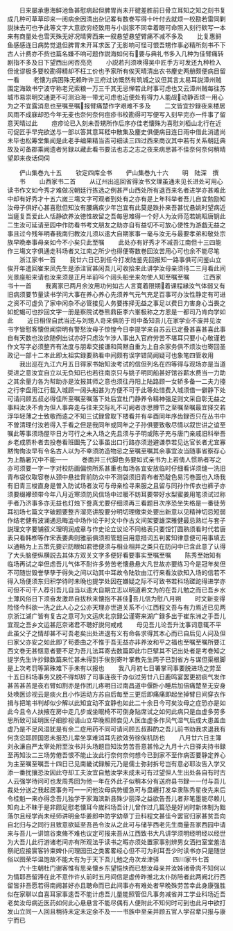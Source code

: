 <!-- { "loadSidebar": true } -->
　　日来屡承惠海鲜池鱼甚慰病起但脾胃尚未开徤差胜前日骨立耳知之知之刻书复成几种可草草印来一阅病余因清出杂记畧有数巻写得十叶付去就烦一校勘若雷同剿説抹去可也予此等文字大意欲穷经致用与小説家不同幸着眼可命照入刻行欵写一本来有商量处也雪天殊无好况晴霁西来一叙悬望悬望臂痛不减不多及
　　比复惠鲟鱼感感连日病势觉退但脾胃未开耳求医了无影响可怪可恨吾甥作事必精所刻书不下古人计费亦不赀也篇名嫌不响可题作説海如何有要与典礼书多入几种为佳臂痛转剧指不多及日下望西出闲否亮亮
　　小説若刋须唤得吴中匠手方可发还九种检入但讹谬极多要校勘得精却不枉工价也予家所有俟天晴清出农书麈史两册颇便病目留一看
　　老懐为病困殊无赖昨许三府过访慨然有筑城之议但其言太易耳説漳州贼围定海致书宁波守称老兄索粮一万三千其无忌惮若此时事可虑也又云漳州贼每往苏城市易崇明交通更不可测沿海一带尤可虑也近便处有得力人能觇动静否烦一用心为之不宜露消息也至嘱至嘱报臂痛楚作字艰难不多及
　　二文皆宜抄録夜来楼居风雨不成寐却恐今年无麦也奈何奈何痘疹书校勘得可写便写入刻早完亦一件事了留意天晴过此
　　痘疹论已入刻未吾甥所作后序亦佳老懐殊为喜慰刘栢山北行在近可促匠手早完欲送与一部以答其意耳嵇中散集及麈史俱便病目连日雨中借此消遣尚未毕也松筹堂集闻是此老手编果精当否可细读三四过西来商议其中若有关系朝廷典故及可备郡乘阙遗者另録以藏此看书要法也志之志之夜来病思甚不佳奈何奈何稍晴望即来夜话伺伺










　　俨山集巻九十五
　　钦定四库全书
　　俨山集巻九十六
　　明　陆深　撰
　　书
　　山西家书二首
　　从辽州出巡回省得汝书文理虽通未见长进处可用心读书作文如今秀才难做况朝廷行拣选之例甚严山西处所有退百来名者进学亦甚难此中却有好秀才十五六嵗三塲文字可观者到处有之亦有是上年科举者吾儿自宜勉励知汝母子俱好心甚喜慰但知汝有腰痛疾少年岂宜有此莫是跌扑来吾甚忧悬姚时望病近当瘥复吾爱此人恬静欲养汝徳性故留之吾每思难得一个好人为汝师范若姚昭唐钥此二生汝可延请至园中作防看书考文朋友之助亦自有益切不可放心使性为游戯无益之事且过今残年明春我南归教汝儿须以逺大自期家事一毫与汝无与最要孝弟和敬处宗族早晩奉事母亲如今不小矣只此至嘱
　　此处亦有好秀才不减吾江南但十三四能作三塲文字俱通走科场者又江南之所少也得便寄数巻回汝苦用心可也余不能尽笔
　　浙江家书一首
　　我廿六日已到任今打发陆鉴先回报知一路事俱可问鉴山立俟开年遣回崔来凤先生是添注官甚闲吾儿可收拾来此讲学汝母亲须待二三月看此间光景座船来请也汝来须是正月半前呌个阔头船坐来勿使人知至嘱至嘱
　　江西家书十一首
　　我离家已两月余汝用功何如古人言寛着限期着课程縁汝气体弱又有旧病须要节量读书学问大事在养心养心先须养气元气充足百事可办汝性静定有可进之资不可虚负了家中闲杂不必管接见人务要拣择无益之事足以费日力害身心当畏之如蛇蝎可也抄回文字一册是察院试巻熊鼎臣李六峯极称之方恩是一都司乃肯向学如此
　　近日相侄自武当还与刘甥人竒来俱防于司中备知吾儿在家学业不废并见汝书字皆慰客懐但闻崇明有警愁汝母子惊惶今日李提学来自苏云已定叠甚喜甚喜此事自有天数也汝欲随例出试亦好只虑汝乍涉人事出入官府劳苦不堪耳只要小心敬谨若作文写字必须整齐有法度与朋辈交接谦和简黙自重为上自余家务俱不烦汝也寄回圣政记一部十二本此即太祖实録要熟看中间颇有误字错简阙疑可也象笔四管收用
　　我出巡在九江六月五日得家书始知汝考试的信但列名在四等得与观场亦是当道奨进之意汝宜自立以无负知已也若往南京只与姚子明同船甚好馆谷薪水费当一力助之其余量力各为幇助亦是汝报其师之意也须往丹阳上陆路顾一女轿多备一二夫力擡之行李盘用江行载入城顾一阔头船甚为方便不可于此等处惜费入城须借一僻静下处可请问顾五叔必得佳所至嘱至嘱落下处后宜杜门静养令精神强足则文采自彰无益之事料汝决不肯为但人事奔走与往来交际礼不可阙者亦思撙节之至嘱至嘱最宜择交若浮华轻薄之士致敬而逺之不知三试録曾取下楼看并有辛酉同年序齿録否只在丛书中不曽清理付汝若得入手看之但是我同年或同年之子孙俱要致敬尽情以叙世讲之谊至嘱此等事须场屋毕日方可行之未入场之先且须与子明或陈子充与唐门亲戚旧科举吾乡老成质朴者去投巻看班圗先了公事虽出口行路亦须逊避谦恭若见达官长者尤宜寡黙恂恂汝早有令名古人以为不幸须防造物忌之至嘱至嘱其余事宜汝当随事省察存心为上酷暑冗中不能一一
　　巻面并三代脚色务要如式亲书为上若倩人惯熟者写之亦可须要一字一字对校防画偏傍所系甚重也每场各宜安放临时仔细看详须缝一洗旧青布袋仅取容巻从颈中悬挂胷前防众中不测袋须旧青布者恐靛色易污巻面也入场我有旧青三梭直身是曽入防试场者汝可与母亲检寻来服之且留与同孙作传衣也裤子亦须要缀襻颈带今年八月近寒须防风信场中过暖不妨耳要带好水梨蜜姜用笔须试过称手者乃济事多亦无益也灯烛下誊真尤要仔细须再三看题目次序恐坐失格是一番徒劳耳初场七篇文字破题要整齐溜亮讲股要分明切理缴束处要出新意以见精神切忌短弱作结老健有波澜通忌晦澁中场作论于时文中作古文间架要雄深雅健最忌熟烂与套子説理文字要铺叙义理明润成章与作史论立议论不同格表只要饾饤圆熟须看时代若唐表只看韩栁等作宋表要典则雅丽俱须照管题目用意措词五判畧知律意便可用事填去以通畅为上五策先要识防眼如君徳便须与相业相并之类只在防问中已含此意了认得了大头脑便纵横説去其体方双关文字多便好看要事实至嘱至嘱
　　陈秀至始知有临场再试之举但虑吾儿气体不耐许多劳苦老懐悬悬大凡世故亦要练习今是冠年矣但不可随世毁誉孳孳于得失之间以动其中耳故令陆钦由江行来看汝欲知入场的信若不得入场便须东归积学待时未晩也提学处因在嫌疑之际不可致书若科场蹉跎得进学亦可但不可干人荐引吾儿自当以逺大自期立志以明道希文为的在吾儿勉之而已吾乡水土薄风俗日下须奋发激昻自拔秋来懐抱不甚佳吾儿信为慰八月朔
　　时文新变得险怪今科欲一洗之此人心之公亦天理亦世道关系不小江西程文吾与有力焉近已见两京浙江湖广皆有复古之意可为文运庆北京録公谨寄来湖广録多出于崔东洲之手吾儿宜观之吾乡文运甚厄奈诸君不聴好説何戒戒
　　母见吾儿论吾升沈事词意辄不平此虽父子之情却甚不可吾老矣出处进退有义有命各求得其本心而已自后见人问及但曰家父亦安之如此即了茍委曲之不惟于吾无益亦非养汝和平之福也至嘱至嘱所要江西文巻无甚惬意者要不足为吾儿法耳寄去数篇即此巾巨擘其不记出处者是考巻知之提学先生许抄録数篇来忙甚未得到手俟别寄叶掌教先生两子已到省方与谋但渠根脚是上次考罚等第殊难下手未有以报也
　　我八月初七日署掌司事要脱进场之劳至十五日科场事务又脱不得却辞了司事连夜干办似过劳廿八日鹿鸣宴罢更初痰气发作甚苦甚苦是夜右臂如割亦是作团儿疼明日过南昌道中偃卧小睡后加倍痛楚至无安身处唤医诊视云是痰火且小作运动方苏自后每至三更后即痛痛即起坐掉臂日间穿衣作揖与把笔书判却似少解以此知宜动不宜静也如此二十余日今可矣汝母之症恐亦是如此今且令人扶掖在房中走几步或坐眠椅不可倒身贴席试之如何此病只是血虚多劳多思所致可延明医仔细胗视请山立早晚照顾尝见人医血虚多作风气湿气后成大患盖血虚乃是不足风湿犹是有余二症用药不同可请问顾五叔斟酌之吾儿前书劝我求退我有何贪恋耶顾国恩未报恐儿辈坐享难消耳先欲效劳徐俟机防也
　　八月廿六日主簿刘永濓自严太宰处附至汝书并头场题目知汝劳苦吾意甚怜之九月十六日驿夫持书録至再知汝二三场劳倦吾恨不能止汝此行奈何奈何想今已到家不至作病否要静定养心为主至嘱至嘱吾十四日已见南畿试録解元乃是儒士弥封拆号岂有意必耶汝告入学又添一番扰攘恐汝因此夺却工夫汝宜自勉汝学未成未可有过望但人生出处各自有时古人云强学待问可也发周秀回为他一年在外此子似稍本分有送府县书録一一付与吾儿裁处分送之我起居事务可一一问他汝母病势缓急可与盘纒打发皁隶陈秀星夜先来后令桂魁一来亦得念吾儿独学于家海滨新县殊少丽泽之益欲告吾儿者非笔墨能尽赖儿知向上不昧于是非颇足慰老懐耳今嵗科场吾计儿曾作过几篇恐是好尚时新体制为黜落尔且经学尚未经师讲明金华姜郎中防字幼章丁丑科程文甚佳今罢官归家甚贫吾向自北归与之同行且致意欲延至吾邑令汝从之此可与储芋西老先生商量吾家西园中请来与吾儿一讲馆谷束脩不难也议定可报来吾从江西致书大凡讲学须明经明经以经世为大吾儿此行游诸老间亦有所观法乎读书之暇亦须处置家事别辨男女洒扫室堂羞洁祭祀应接賔客钤束婢仆问理园田之类畧畧经心但不可为利耳吾少时读书亦只是随世俗以图荣华温饱故不能大有为于天下吾儿勉之舟次龙津驿
　　四川家书七首
　　六十生朝杜门谢客惟有思亲懐乡东望悒怏而已想汝母亲并汝姊诸骨肉不知何以为情耶吾留滞在此不意作许乆前时五月间信是虚传昨推北太仆防陪者此两阙北行西留皆非吾愿若得南阙甚好亦且聴命而已此间事亦有难处者早晚殊劳苦幸此身康强胜似在家聊以自喜耳家事逺吾不能计虑吾儿量能照管但凡事务减省并工学业科场近吾老矣汝母病近医药如何此心悬悬言不能尽偶有人便附此不知何时可到也此月中欲打发山立同一人回且稍待未定未定余不及一一书族中至亲并顾五官人学召辈只报与康宁而已
